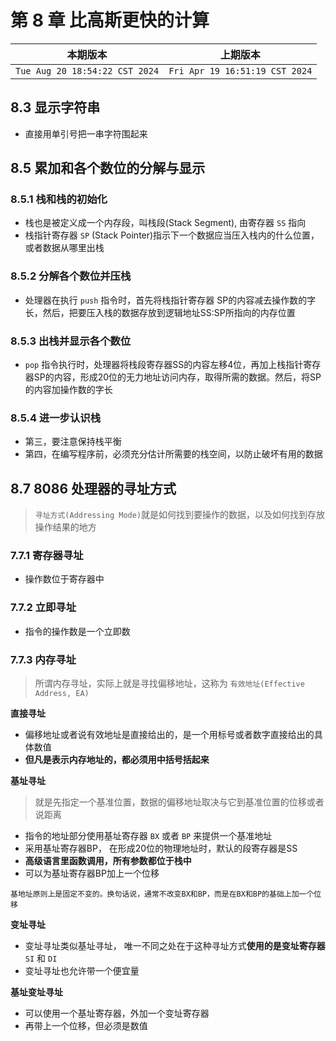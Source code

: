 # 第 8 章 比高斯更快的计算

|本期版本|上期版本
|:---:|:---:|
`Tue Aug 20 18:54:22 CST 2024` | `Fri Apr 19 16:51:19 CST 2024`

## 8.3 显示字符串

* 直接用单引号把一串字符围起来

## 8.5 累加和各个数位的分解与显示

### 8.5.1 栈和栈的初始化

* 栈也是被定义成一个内存段，叫栈段(Stack Segment), 由寄存器 `SS` 指向
* 栈指针寄存器 `SP` (Stack Pointer)指示下一个数据应当压入栈内的什么位置，或者数据从哪里出栈

### 8.5.2 分解各个数位并压栈

* 处理器在执行 `push` 指令时，首先将栈指针寄存器 SP的内容减去操作数的字长，然后，把要压入栈的数据存放到逻辑地址SS:SP所指向的内存位置

### 8.5.3 出栈并显示各个数位

*  `pop` 指令执行时，处理器将栈段寄存器SS的内容左移4位，再加上栈指针寄存器SP的内容，形成20位的无力地址访问内存，取得所需的数据。然后，将SP的内容加操作数的字长

### 8.5.4 进一步认识栈

* 第三，要注意保持栈平衡
* 第四，在编写程序前，必须充分估计所需要的栈空间，以防止破坏有用的数据

## 8.7 8086 处理器的寻址方式

> `寻址方式(Addressing Mode)`就是如何找到要操作的数据，以及如何找到存放操作结果的地方

### 7.7.1 寄存器寻址

* 操作数位于寄存器中

### 7.7.2 立即寻址

* 指令的操作数是一个立即数

### 7.7.3 内存寻址

>  所谓内存寻址，实际上就是寻找偏移地址，这称为 `有效地址(Effective Address, EA)`



**直接寻址**

* 偏移地址或者说有效地址是直接给出的，是一个用标号或者数字直接给出的具体数值
* **但凡是表示内存地址的，都必须用中括号括起来**

**基址寻址**

> 就是先指定一个基准位置，数据的偏移地址取决与它到基准位置的位移或者说距离

* 指令的地址部分使用基址寄存器 `BX` 或者 `BP` 来提供一个基准地址
* 采用基址寄存器BP， 在形成20位的物理地址时，默认的段寄存器是SS
* **高级语言里函数调用，所有参数都位于栈中**
* 可以为基址寄存器BP加上一个位移

```
基地址原则上是固定不变的。换句话说，通常不改变BX和BP，而是在BX和BP的基础上加一个位移
```

**变址寻址**

* 变址寻址类似基址寻址， 唯一不同之处在于这种寻址方式**使用的是变址寄存器** `SI` 和 `DI`
* 变址寻址也允许带一个便宜量

**基址变址寻址**

* 可以使用一个基址寄存器，外加一个变址寄存器
* 再带上一个位移，但必须是数值